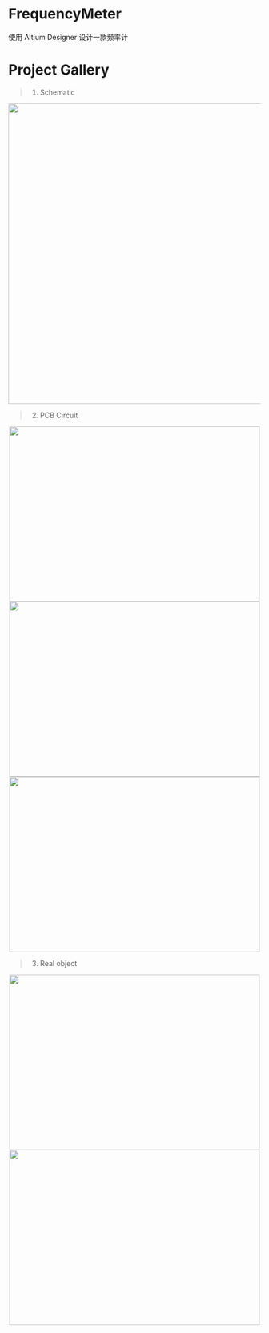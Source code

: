 # FrequencyMeter
使用 Altium Designer 设计一款频率计

# Project Gallery
> 
> 1. Schematic
>

<div align=center><img width="900" height="600" src="http://47.95.13.239/Study/PCB/Show/119_Show_SchDoc.png"/></div>

>
> 2. PCB Circuit
> 

<div align=center><img width="500" height="350" src="http://47.95.13.239/Study/PCB/Show/121_Show_PcbDoc3.png"/></div>

<div align=center><img width="500" height="350" src="http://47.95.13.239/Study/PCB/Show/120_Show_PcbDoc1.png"/></div>

<div align=center><img width="500" height="350" src="http://47.95.13.239/Study/PCB/Show/122_Show_PcbDoc2.png"/></div>

> 
> 3. Real object
> 

<div align=center><img width="500" height="350" src="http://47.95.13.239/Study/PCB/Show/PCB_Front.png"/></div>

<div align=center><img width="500" height="350" src="http://47.95.13.239/Study/PCB/Show/PCB_Back.png"/></div>

